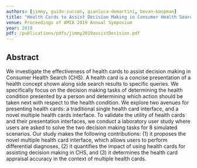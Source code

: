 ```yaml
---
authors: [jimmy, guido-zuccon, gianluca-demartini, bevan-koopman]
title: "Health Cards to Assist Decision Making in Consumer Health Search"
venue: Proceedings of AMIA 2019 Annual Symposium
year: 2019
pdf: /publications/pdfs/jimmy2019assistDecision.pdf
---
```


## Abstract

We investigate the effectiveness of health cards to assist decision making in Consumer Health Search (CHS). A health card is a concise presentation of a health concept shown along side search results to specific queries. We specifically focus on the decision making tasks of determining the health condition presented by a person and determining which action should be taken next with respect to the health condition. We explore two avenues for presenting health cards: a traditional single health card interface, and a novel multiple health cards interface. To validate the utility of health cards and their presentation interfaces, we conduct a laboratory user study where users are asked to solve the two decision making tasks for 8 simulated scenarios. Our study makes the following contributions: (1) it proposes the novel multiple health card interface, which allows users to perform differential diagnoses, (2) it quantifies the impact of using health cards for assisting decision making in CHS, and (3) it determines the health card appraisal accuracy in the context of multiple health cards.
